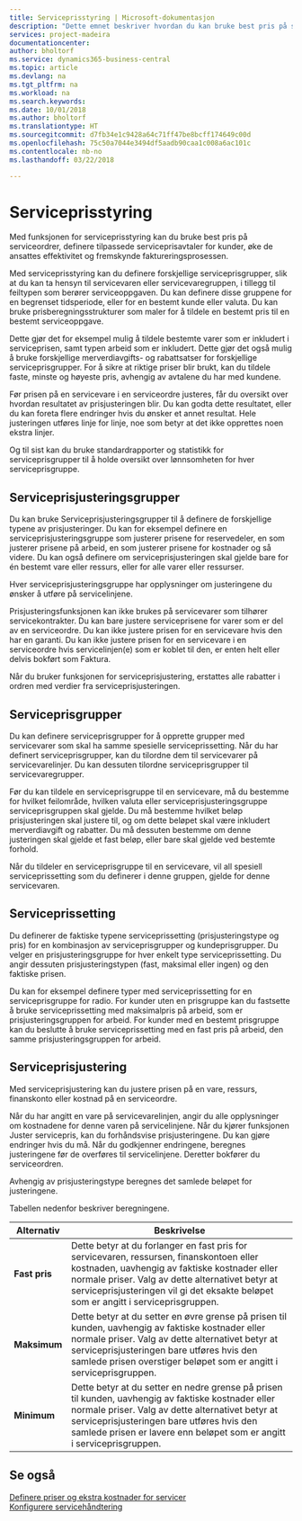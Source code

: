 ```yaml
---
title: Serviceprisstyring | Microsoft-dokumentasjon
description: "Dette emnet beskriver hvordan du kan bruke best pris på serviceordrer, definere tilpassede serviceprisavtaler for kunder, øke de ansattes effektivitet og fremskynde faktureringsprosessen."
services: project-madeira
documentationcenter: 
author: bholtorf
ms.service: dynamics365-business-central
ms.topic: article
ms.devlang: na
ms.tgt_pltfrm: na
ms.workload: na
ms.search.keywords: 
ms.date: 10/01/2018
ms.author: bholtorf
ms.translationtype: HT
ms.sourcegitcommit: d7fb34e1c9428a64c71ff47be8bcff174649c00d
ms.openlocfilehash: 75c50a7044e3494df5aadb90caa1c008a6ac101c
ms.contentlocale: nb-no
ms.lasthandoff: 03/22/2018

---
```

# <a name="service-price-management"></a>Serviceprisstyring
Med funksjonen for serviceprisstyring kan du bruke best pris på serviceordrer, definere tilpassede serviceprisavtaler for kunder, øke de ansattes effektivitet og fremskynde faktureringsprosessen.  
  
Med serviceprisstyring kan du definere forskjellige serviceprisgrupper, slik at du kan ta hensyn til servicevaren eller servicevaregruppen, i tillegg til feiltypen som berører serviceoppgaven. Du kan definere disse gruppene for en begrenset tidsperiode, eller for en bestemt kunde eller valuta. Du kan bruke prisberegningsstrukturer som maler for å tildele en bestemt pris til en bestemt serviceoppgave.  
  
Dette gjør det for eksempel mulig å tildele bestemte varer som er inkludert i serviceprisen, samt typen arbeid som er inkludert. Dette gjør det også mulig å bruke forskjellige merverdiavgifts- og rabattsatser for forskjellige serviceprisgrupper. For å sikre at riktige priser blir brukt, kan du tildele faste, minste og høyeste pris, avhengig av avtalene du har med kundene.  
  
Før prisen på en servicevare i en serviceordre justeres, får du oversikt over hvordan resultatet av prisjusteringen blir. Du kan godta dette resultatet, eller du kan foreta flere endringer hvis du ønsker et annet resultat. Hele justeringen utføres linje for linje, noe som betyr at det ikke opprettes noen ekstra linjer.  
  
Og til sist kan du bruke standardrapporter og statistikk for serviceprisgrupper til å holde oversikt over lønnsomheten for hver serviceprisgruppe.  
  
## <a name="service-price-adjustment-groups"></a>Serviceprisjusteringsgrupper  
Du kan bruke Serviceprisjusteringsgrupper til å definere de forskjellige typene av prisjusteringer. Du kan for eksempel definere en serviceprisjusteringsgruppe som justerer prisene for reservedeler, en som justerer prisene på arbeid, en som justerer prisene for kostnader og så videre. Du kan også definere om serviceprisjusteringen skal gjelde bare for én bestemt vare eller ressurs, eller for alle varer eller ressurser.  
  
Hver serviceprisjusteringsgruppe har opplysninger om justeringene du ønsker å utføre på servicelinjene.  
  
Prisjusteringsfunksjonen kan ikke brukes på servicevarer som tilhører servicekontrakter. Du kan bare justere serviceprisene for varer som er del av en serviceordre. Du kan ikke justere prisen for en servicevare hvis den har en garanti. Du kan ikke justere prisen for en servicevare i en serviceordre hvis servicelinjen(e) som er koblet til den, er enten helt eller delvis bokført som Faktura.  
  
Når du bruker funksjonen for serviceprisjustering, erstattes alle rabatter i ordren med verdier fra serviceprisjusteringen.  
  
## <a name="service-price-groups"></a>Serviceprisgrupper  
Du kan definere serviceprisgrupper for å opprette grupper med servicevarer som skal ha samme spesielle serviceprissetting. Når du har definert serviceprisgrupper, kan du tilordne dem til servicevarer på servicevarelinjer. Du kan dessuten tilordne serviceprisgrupper til servicevaregrupper.  
  
Før du kan tildele en serviceprisgruppe til en servicevare, må du bestemme for hvilket feilområde, hvilken valuta eller serviceprisjusteringsgruppe serviceprisgruppen skal gjelde. Du må bestemme hvilket beløp prisjusteringen skal justere til, og om dette beløpet skal være inkludert merverdiavgift og rabatter. Du må dessuten bestemme om denne justeringen skal gjelde et fast beløp, eller bare skal gjelde ved bestemte forhold.  
  
Når du tildeler en serviceprisgruppe til en servicevare, vil all spesiell serviceprissetting som du definerer i denne gruppen, gjelde for denne servicevaren.  
  
## <a name="service-pricing"></a>Serviceprissetting  
Du definerer de faktiske typene serviceprissetting (prisjusteringstype og pris) for en kombinasjon av serviceprisgrupper og kundeprisgrupper. Du velger en prisjusteringsgruppe for hver enkelt type serviceprissetting. Du angir dessuten prisjusteringstypen (fast, maksimal eller ingen) og den faktiske prisen.  
  
Du kan for eksempel definere typer med serviceprissetting for en serviceprisgruppe for radio. For kunder uten en prisgruppe kan du fastsette å bruke serviceprissetting med maksimalpris på arbeid, som er prisjusteringsgruppen for arbeid. For kunder med en bestemt prisgruppe kan du beslutte å bruke serviceprissetting med en fast pris på arbeid, den samme prisjusteringsgruppen for arbeid.  
  
## <a name="service-price-adjustment"></a>Serviceprisjustering  
Med serviceprisjustering kan du justere prisen på en vare, ressurs, finanskonto eller kostnad på en serviceordre.  
  
Når du har angitt en vare på servicevarelinjen, angir du alle opplysninger om kostnadene for denne varen på servicelinjene. Når du kjører funksjonen Juster servicepris, kan du forhåndsvise prisjusteringene. Du kan gjøre endringer hvis du må. Når du godkjenner endringene, beregnes justeringene før de overføres til servicelinjene. Deretter bokfører du serviceordren.  
  
Avhengig av prisjusteringstype beregnes det samlede beløpet for justeringene.  
  
Tabellen nedenfor beskriver beregningene.  
  
|Alternativ | Beskrivelse |  
|----------------------------------|---------------------------------------|  
|**Fast pris**|Dette betyr at du forlanger en fast pris for servicevaren, ressursen, finanskontoen eller kostnaden, uavhengig av faktiske kostnader eller normale priser. Valg av dette alternativet betyr at serviceprisjusteringen vil gi det eksakte beløpet som er angitt i serviceprisgruppen.|  
|**Maksimum**|Dette betyr at du setter en øvre grense på prisen til kunden, uavhengig av faktiske kostnader eller normale priser. Valg av dette alternativet betyr at serviceprisjusteringen bare utføres hvis den samlede prisen overstiger beløpet som er angitt i serviceprisgruppen.|  
|**Minimum**|Dette betyr at du setter en nedre grense på prisen til kunden, uavhengig av faktiske kostnader eller normale priser. Valg av dette alternativet betyr at serviceprisjusteringen bare utføres hvis den samlede prisen er lavere enn beløpet som er angitt i serviceprisgruppen.|  
  
## <a name="see-also"></a>Se også  
[Definere priser og ekstra kostnader for servicer](service-how-setup-service-costs-pricing.md)  
[Konfigurere servicehåndtering](service-setup-service.md)  


